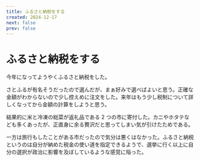 ```yaml
---
title: ふるさと納税をする
created: 2024-12-17
next: false
prev: false
---
```


# ふるさと納税をする

今年になってようやくふるさと納税をした。

さとふるが有名そうだったので選んだが、まぁ好みで選べばよいと思う。正確な金額がわからないので少し控えめに注文をした。来年はもう少し税制について詳しくなってから金額の計算をしようと思う。

結果的に米と冷凍の総菜が返礼品である 2 つの市に寄付した。カニやホタテなども多くあったが、正直身に余る贅沢だと思ってしまい気が引けたためである。

一方は旅行もしたことがある市だったので気分は悪くはなかった。ふるさと納税というのは自分が納めた税金の使い道を指定できるようで、選挙に行く以上に自分の選択が政治に影響を及ぼしているような感覚に陥った。
